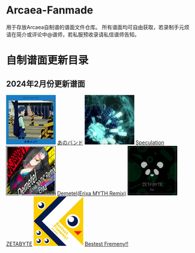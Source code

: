 # Arcaea-Fanmade
用于存放Arcaea自制谱的谱面文件仓库。
所有谱面均可自由获取，若录制手元烦请在简介或评论中@谱师，若私服预收录请私信谱师告知。

# 自制谱面更新目录

## 2024年2月份更新谱面
<p float="left">
    <img src="/anoband/base.jpg" title="anoband" width="135" high="135"/>
    <a href="/anoband">あのバンド</a>
    <img src="/speculation/base.jpg" title="speculation" width="135" high="135"/>
    <a href="/speculation">Speculation</a>
    <img src="/demetel/base.jpg" title="demetel" width="135" high="135"/>
    <a href="/speculation">Demetel(Erixa MYTH Remix)</a>
    <img src="/zetabyte/base.jpg" title="zetabyte" width="135" high="135"/>
    <a href="/zetabyte">ZETABYTE</a>
    <img src="/fremeny/base.jpg" title="fremeny" width="135" high="135"/>
    <a href="/fremeny">Bestest Fremeny!!</a>
</p>
